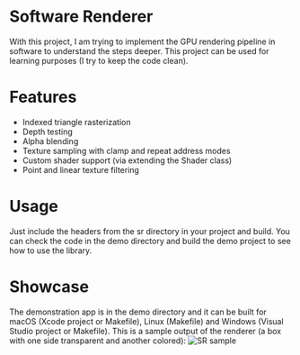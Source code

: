 # Software Renderer
With this project, I am trying to implement the GPU rendering pipeline in software to understand the steps deeper. This project can be used for learning purposes (I try to keep the code clean).

# Features

* Indexed triangle rasterization
* Depth testing
* Alpha blending
* Texture sampling with clamp and repeat address modes
* Custom shader support (via extending the Shader class)
* Point and linear texture filtering

# Usage

Just include the headers from the sr directory in your project and build. You can check the code in the demo directory and build the demo project to see how to use the library.

# Showcase

The demonstration app is in the demo directory and it can be built for macOS (Xcode project or Makefile), Linux (Makefile) and Windows (Visual Studio project or Makefile). This is a sample output of the renderer (a box with one side transparent and another colored):
![SR sample](https://elviss.lv/files/sr_sample_filtered.png)